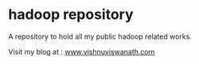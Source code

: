 # hadoop repository

A repository to hold all my public hadoop related works.

Visit my blog at : www.vishnuviswanath.com

